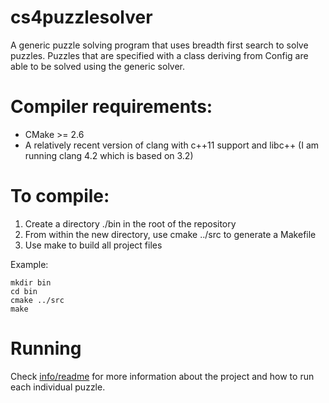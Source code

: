 cs4puzzlesolver
===============
A generic puzzle solving program that uses breadth first search to solve puzzles.
Puzzles that are specified with a class deriving from Config are able to be solved using the generic solver.

Compiler requirements:
======================
* CMake >= 2.6
* A relatively recent version of clang with c++11 support and libc++ (I am running clang 4.2 which is based on 3.2)

To compile:
===========
1. Create a directory ./bin in the root of the repository
2. From within the new directory, use cmake ../src to generate a Makefile
3. Use make to build all project files

Example:

    mkdir bin
    cd bin
    cmake ../src
    make

Running
=======
Check [info/readme](info/readme) for more information about the project and how to run each individual puzzle.
